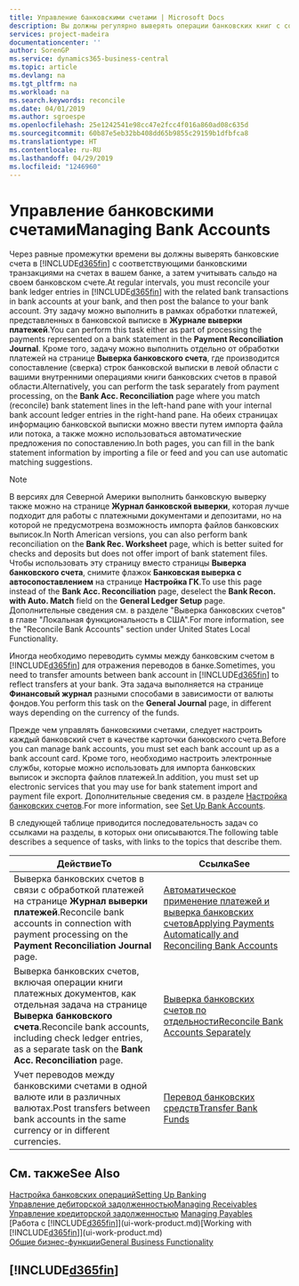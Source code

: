 ```yaml
---
title: Управление банковскими счетами | Microsoft Docs
description: Вы должны регулярно выверять операции банковских книг с соответствующими банковскими транзакциями на банковских счетах.
services: project-madeira
documentationcenter: ''
author: SorenGP
ms.service: dynamics365-business-central
ms.topic: article
ms.devlang: na
ms.tgt_pltfrm: na
ms.workload: na
ms.search.keywords: reconcile
ms.date: 04/01/2019
ms.author: sgroespe
ms.openlocfilehash: 25e1242541e98cc47e2fcc4f016a860ad08c635d
ms.sourcegitcommit: 60b87e5eb32bb408dd65b9855c29159b1dfbfca8
ms.translationtype: HT
ms.contentlocale: ru-RU
ms.lasthandoff: 04/29/2019
ms.locfileid: "1246960"
---
```

# <a name="managing-bank-accounts"></a><span data-ttu-id="532c2-103">Управление банковскими счетами</span><span class="sxs-lookup"><span data-stu-id="532c2-103">Managing Bank Accounts</span></span>
<span data-ttu-id="532c2-104">Через равные промежутки времени вы должны выверять банковские счета в [!INCLUDE[d365fin](includes/d365fin_md.md)] с соответствующими банковскими транзакциями на счетах в вашем банке, а затем учитывать сальдо на своем банковском счете.</span><span class="sxs-lookup"><span data-stu-id="532c2-104">At regular intervals, you must reconcile your bank ledger entries in [!INCLUDE[d365fin](includes/d365fin_md.md)] with the related bank transactions in bank accounts at your bank, and then post the balance to your bank account.</span></span> <span data-ttu-id="532c2-105">Эту задачу можно выполнить в рамках обработки платежей, представленных в банковской выписке в **Журнале выверки платежей**.</span><span class="sxs-lookup"><span data-stu-id="532c2-105">You can perform this task either as part of processing the payments represented on a bank statement in the **Payment Reconciliation Journal**.</span></span> <span data-ttu-id="532c2-106">Кроме того, задачу можно выполнить отдельно от обработки платежей на странице **Выверка банковского счета**, где производится сопоставление (сверка) строк банковской выписки в левой области с вашими внутренними операциями книги банковских счетов в правой области.</span><span class="sxs-lookup"><span data-stu-id="532c2-106">Alternatively, you can perform the task separately from payment processing, on the **Bank Acc. Reconciliation** page where you match (reconcile) bank statement lines in the left-hand pane with your internal bank account ledger entries in the right-hand pane.</span></span> <span data-ttu-id="532c2-107">На обеих страницах информацию банковской выписки можно ввести путем импорта файла или потока, а также можно использоваться автоматические предложения по сопоставлению.</span><span class="sxs-lookup"><span data-stu-id="532c2-107">In both pages, you can fill in the bank statement information by importing a file or feed and you can use automatic matching suggestions.</span></span>

> [!NOTE]  
> <span data-ttu-id="532c2-108">В версиях для Северной Америки выполнить банковскую выверку также можно на странице **Журнал банковской выверки**, которая лучше подходит для работы с платежными документами и депозитами, но на которой не предусмотрена возможность импорта файлов банковских выписок.</span><span class="sxs-lookup"><span data-stu-id="532c2-108">In North American versions, you can also perform bank reconciliation on the **Bank Rec. Worksheet** page, which is better suited for checks and deposits but does not offer import of bank statement files.</span></span> <span data-ttu-id="532c2-109">Чтобы использовать эту страницу вместо страницы **Выверка банковского счета**, снимите флажок **Банковская выверка с автосопоставлением** на странице **Настройка ГК**.</span><span class="sxs-lookup"><span data-stu-id="532c2-109">To use this page instead of the **Bank Acc. Reconciliation** page, deselect the **Bank Recon. with Auto. Match** field on the **General Ledger Setup** page.</span></span> <span data-ttu-id="532c2-110">Дополнительные сведения см. в разделе "Выверка банковских счетов" в главе "Локальная функциональность в США".</span><span class="sxs-lookup"><span data-stu-id="532c2-110">For more information, see the "Reconcile Bank Accounts" section under United States Local Functionality.</span></span>

<span data-ttu-id="532c2-111">Иногда необходимо переводить суммы между банковским счетом в [!INCLUDE[d365fin](includes/d365fin_md.md)] для отражения переводов в банке.</span><span class="sxs-lookup"><span data-stu-id="532c2-111">Sometimes, you need to transfer amounts between bank account in [!INCLUDE[d365fin](includes/d365fin_md.md)] to reflect transfers at your bank.</span></span> <span data-ttu-id="532c2-112">Эта задача выполняется на странице **Финансовый журнал** разными способами в зависимости от валюты фондов.</span><span class="sxs-lookup"><span data-stu-id="532c2-112">You perform this task on the **General Journal** page, in different ways depending on the currency of the funds.</span></span>

<span data-ttu-id="532c2-113">Прежде чем управлять банковскими счетами, следует настроить каждый банковский счет в качестве карточки банковского счета.</span><span class="sxs-lookup"><span data-stu-id="532c2-113">Before you can manage bank accounts, you must set each bank account up as a bank account card.</span></span> <span data-ttu-id="532c2-114">Кроме того, необходимо настроить электронные службы, которые можно использовать для импорта банковских выписок и экспорта файлов платежей.</span><span class="sxs-lookup"><span data-stu-id="532c2-114">In addition, you must set up electronic services that you may use for bank statement import and payment file export.</span></span> <span data-ttu-id="532c2-115">Дополнительные сведения см. в разделе [Настройка банковских счетов](bank-setup-banking.md).</span><span class="sxs-lookup"><span data-stu-id="532c2-115">For more information, see [Set Up Bank Accounts](bank-setup-banking.md).</span></span>

<span data-ttu-id="532c2-116">В следующей таблице приводится последовательность задач со ссылками на разделы, в которых они описываются.</span><span class="sxs-lookup"><span data-stu-id="532c2-116">The following table describes a sequence of tasks, with links to the topics that describe them.</span></span>

| <span data-ttu-id="532c2-117">Действие</span><span class="sxs-lookup"><span data-stu-id="532c2-117">To</span></span> | <span data-ttu-id="532c2-118">Ссылка</span><span class="sxs-lookup"><span data-stu-id="532c2-118">See</span></span> |
| --- | --- |
| <span data-ttu-id="532c2-119">Выверка банковских счетов в связи с обработкой платежей на странице **Журнал выверки платежей**.</span><span class="sxs-lookup"><span data-stu-id="532c2-119">Reconcile bank accounts in connection with payment processing on the **Payment Reconciliation Journal** page.</span></span> |[<span data-ttu-id="532c2-120">Автоматическое применение платежей и выверка банковских счетов</span><span class="sxs-lookup"><span data-stu-id="532c2-120">Applying Payments Automatically and Reconciling Bank Accounts</span></span>](receivables-apply-payments-auto-reconcile-bank-accounts.md) |
| <span data-ttu-id="532c2-121">Выверка банковских счетов, включая операции книги платежных документов, как отдельная задача на странице **Выверка банковского счета**.</span><span class="sxs-lookup"><span data-stu-id="532c2-121">Reconcile bank accounts, including check ledger entries, as a separate task on the **Bank Acc. Reconciliation** page.</span></span> |[<span data-ttu-id="532c2-122">Выверка банковских счетов по отдельности</span><span class="sxs-lookup"><span data-stu-id="532c2-122">Reconcile Bank Accounts Separately</span></span>](bank-how-reconcile-bank-accounts-separately.md) |
| <span data-ttu-id="532c2-123">Учет переводов между банковскими счетами в одной валюте или в различных валютах.</span><span class="sxs-lookup"><span data-stu-id="532c2-123">Post transfers between bank accounts in the same currency or in different currencies.</span></span> |[<span data-ttu-id="532c2-124">Перевод банковских средств</span><span class="sxs-lookup"><span data-stu-id="532c2-124">Transfer Bank Funds</span></span>](bank-how-transfer-bank-funds.md) |

## <a name="see-also"></a><span data-ttu-id="532c2-125">См. также</span><span class="sxs-lookup"><span data-stu-id="532c2-125">See Also</span></span>
[<span data-ttu-id="532c2-126">Настройка банковских операций</span><span class="sxs-lookup"><span data-stu-id="532c2-126">Setting Up Banking</span></span>](bank-setup-banking.md)  
[<span data-ttu-id="532c2-127">Управление дебиторской задолженностью</span><span class="sxs-lookup"><span data-stu-id="532c2-127">Managing Receivables</span></span>](receivables-manage-receivables.md)  
<span data-ttu-id="532c2-128">[Управление кредиторской задолженностью](payables-manage-payables.md)  </span><span class="sxs-lookup"><span data-stu-id="532c2-128">[Managing Payables](payables-manage-payables.md)  </span></span>  
<span data-ttu-id="532c2-129">[Работа с [!INCLUDE[d365fin](includes/d365fin_md.md)]](ui-work-product.md)</span><span class="sxs-lookup"><span data-stu-id="532c2-129">[Working with [!INCLUDE[d365fin](includes/d365fin_md.md)]](ui-work-product.md)</span></span>  
[<span data-ttu-id="532c2-130">Общие бизнес-функции</span><span class="sxs-lookup"><span data-stu-id="532c2-130">General Business Functionality</span></span>](ui-across-business-areas.md)  

## [!INCLUDE[d365fin](includes/free_trial_md.md)]  
 
